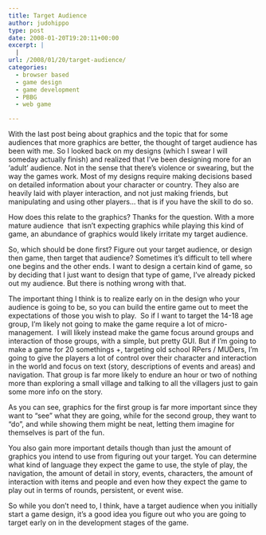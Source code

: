 ```yaml
---
title: Target Audience
author: judohippo
type: post
date: 2008-01-20T19:20:11+00:00
excerpt: |
  |
url: /2008/01/20/target-audience/
categories:
  - browser based
  - game design
  - game development
  - PBBG
  - web game

---
```

With the last post being about graphics and the topic that for some audiences that more graphics are better, the thought of target audience has been with me. So I looked back on my designs (which I swear I will someday actually finish) and realized that I&#8217;ve been designing more for an &#8216;adult&#8217; audience. Not in the sense that there&#8217;s violence or swearing, but the way the games work. Most of my designs require making decisions based on detailed information about your character or country. They also are heavily laid with player interaction, and not just making friends, but manipulating and using other players&#8230; that is if you have the skill to do so.

How does this relate to the graphics? Thanks for the question. With a more mature audience  that isn&#8217;t expecting graphics while playing this kind of game, an abundance of graphics would likely irritate my target audience.

So, which should be done first? Figure out your target audience, or design then game, then target that audience? Sometimes it&#8217;s difficult to tell where one begins and the other ends. I want to design a certain kind of game, so by deciding that I just want to design that type of game, I&#8217;ve already picked out my audience. But there is nothing wrong with that.

The important thing I think is to realize early on in the design who your audience is going to be, so you can build the entire game out to meet the expectations of those you wish to play.  So if I want to target the 14-18 age group, I&#8217;m likely not going to make the game require a lot of micro-management.  I will likely instead make the game focus around groups and interaction of those groups, with a simple, but pretty GUI. But if I&#8217;m going to make a game for 20 somethings +, targeting old school RPers / MUDers, I&#8217;m going to give the players a lot of control over their character and interaction in the world and focus on text (story, descriptions of events and areas) and navigation. That group is far more likely to endure an hour or two of nothing more than exploring a small village and talking to all the villagers just to gain some more info on the story.

As you can see, graphics for the first group is far more important since they want to &#8220;see&#8221; what they are going, while for the second group, they want to &#8220;do&#8221;, and while showing them might be neat, letting them imagine for themselves is part of the fun.

You also gain more important details though than just the amount of graphics you intend to use from figuring out your target. You can determine what kind of language they expect the game to use, the style of play, the navigation, the amount of detail in story, events, characters, the amount of interaction with items and people and even how they expect the game to play out in terms of rounds, persistent, or event wise.

So while you don&#8217;t need to, I think, have a target audience when you initially start a game design, it&#8217;s a good idea you figure out who you are going to target early on in the development stages of the game.